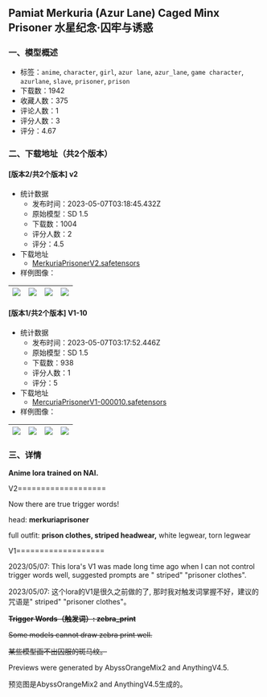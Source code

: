 ## Pamiat Merkuria (Azur Lane) Caged Minx Prisoner 水星纪念·囚牢与诱惑
### 一、模型概述

- 标签：`anime`, `character`, `girl`, `azur lane`, `azur_lane`, `game character`, `azurlane`, `slave`, `prisoner`, `prison`
- 下载数：1942
- 收藏人数：375
- 评论人数：1
- 评分人数：3
- 评分：4.67

### 二、下载地址（共2个版本）

#### [版本2/共2个版本] v2

- 统计数据
  - 发布时间：2023-05-07T03:18:45.432Z
  - 原始模型：SD 1.5
  - 下载数：1004
  - 评分人数：2
  - 评分：4.5
- 下载地址
  - [MerkuriaPrisonerV2.safetensors](https://civitai.com/api/download/models/64467)
- 样例图像：

| <img src="https://image.civitai.com/xG1nkqKTMzGDvpLrqFT7WA/0e988bba-87a4-4215-a49d-cc29bb86d404/width=450/712179.jpeg" /> | <img src="https://image.civitai.com/xG1nkqKTMzGDvpLrqFT7WA/93e0d87f-7985-4ceb-8b7c-a168310ee4b8/width=450/712180.jpeg" /> | <img src="https://image.civitai.com/xG1nkqKTMzGDvpLrqFT7WA/bc2448f5-4631-4047-b904-76f069632211/width=450/712181.jpeg" /> | <img src="https://image.civitai.com/xG1nkqKTMzGDvpLrqFT7WA/23a3ad2f-cf17-44ef-81cf-e2a0382891e3/width=450/712266.jpeg" /> |
| ---- | ---- | ---- | ---- |

#### [版本1/共2个版本] V1-10

- 统计数据
  - 发布时间：2023-05-07T03:17:52.446Z
  - 原始模型：SD 1.5
  - 下载数：938
  - 评分人数：1
  - 评分：5
- 下载地址
  - [MercuriaPrisonerV1-000010.safetensors](https://civitai.com/api/download/models/13364)
- 样例图像：

| <img src="https://image.civitai.com/xG1nkqKTMzGDvpLrqFT7WA/ad701970-1b2c-44a0-f47b-365e87b6fd00/width=450/129224.jpeg" /> | <img src="https://image.civitai.com/xG1nkqKTMzGDvpLrqFT7WA/48c41a50-6903-479f-1429-dd41e8b36900/width=450/129228.jpeg" /> | <img src="https://image.civitai.com/xG1nkqKTMzGDvpLrqFT7WA/9741e8ce-d9ec-46b1-14d1-da5c5c992e00/width=450/129227.jpeg" /> | <img src="https://image.civitai.com/xG1nkqKTMzGDvpLrqFT7WA/4ba90ed4-6abe-406e-935e-0634bb491500/width=450/129226.jpeg" /> |
| ---- | ---- | ---- | ---- |


### 三、详情
<p><strong>Anime lora trained on NAI.</strong></p><p>V2===================</p><p>Now there are true trigger words!</p><p>head: <strong>merkuriaprisoner</strong></p><p>full outfit: <strong>prison clothes, striped headwear,</strong> white legwear, torn legwear</p><p>V1===================</p><p>2023/05/07: This lora's V1 was made long time ago when I can not control trigger words well, suggested prompts are " striped" "prisoner clothes".</p><p>2023/05/07: 这个lora的V1是很久之前做的了, 那时我对触发词掌握不好，建议的咒语是" striped" "prisoner clothes"。</p><p><strong><s>Trigger Words（触发词）: zebra_print</s></strong></p><p><s>Some models cannot draw zebra print well.</s></p><p><s>某些模型画不出囚服的斑马纹。</s></p><p>Previews were generated by AbyssOrangeMix2 and AnythingV4.5.</p><p>预览图是AbyssOrangeMix2 and AnythingV4.5生成的。</p>